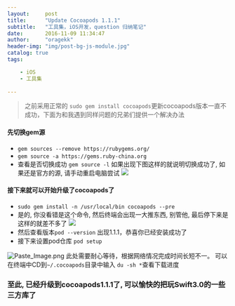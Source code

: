 ```yaml
---
layout:     post
title:      "Update Cocoapods 1.1.1"
subtitle:   "工具集，iOS开发，question 归纳笔记"
date:       2016-11-09 11:34:47
author:     "oragekk"
header-img: "img/post-bg-js-module.jpg"
catalog: true
tags:

    - iOS
    - 工具集
     
---
```


>之前采用正常的 ``sudo gem install cocoapods``更新cocoapods版本一直不成功，下面为和我遇到同样问题的兄弟们提供一个解决办法

#### 先切换gem源
- ``gem sources --remove https://rubygems.org/``
- ``gem source -a https://gems.ruby-china.org``
- 查看是否切换成功 ``gem source -l``
如果出现下图这样的就说明切换成功了, 如果还是官方的源, 请手动重启电脑尝试
![](http://upload-images.jianshu.io/upload_images/2076247-365912ab78be4906.jpg?imageMogr2/auto-orient/strip%7CimageView2/2/w/1240)

#### 接下来就可以开始升级了cocoapods了
 - ``sudo gem install -n /usr/local/bin cocoapods --pre`` 
 - 是的, 你没看错是这个命令, 然后终端会出现一大推东西, 别管他, 最后停下来是这样的就差不多了
![](http://upload-images.jianshu.io/upload_images/2076247-81b6046594fe772b.jpg?imageMogr2/auto-orient/strip%7CimageView2/2/w/1240)
 - 然后查看版本``pod --version``
出现1.1.1，恭喜你已经安装成功了
 - 接下来设置pod仓库 ``pod setup``

![Paste_Image.png](http://upload-images.jianshu.io/upload_images/2076247-cafa12def948db48.png?imageMogr2/auto-orient/strip%7CimageView2/2/w/1240)
此处需要耐心等待，根据网络情况完成时间长短不一。
可以在终端中CD到``~/.cocoapods``目录中输入 ``du -sh *``查看下载进度
### 至此, 已经升级到cocoapods1.1.1了, 可以愉快的把玩Swift3.0的一些三方库了

